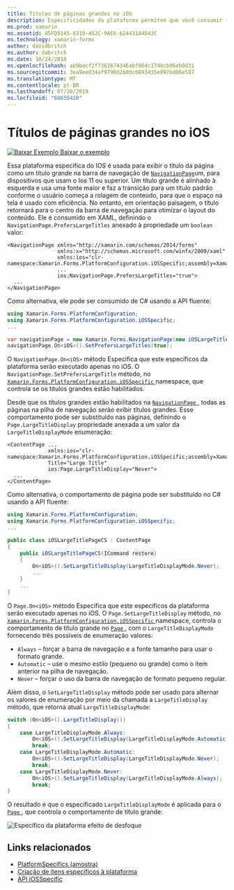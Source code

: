 ```yaml
---
title: Títulos de páginas grandes no iOS
description: Especificidades da plataforma permitem que você consumir funcionalidade só está disponível em uma plataforma específica, sem implementar renderizadores personalizados ou efeitos. Este artigo explica como consumir a plataforma do iOS específica que exibe o título da página como um título grande na barra de navegação de um NavigationPage.
ms.prod: xamarin
ms.assetid: 45FD9145-8319-452C-9AE6-624431A4D43C
ms.technology: xamarin-forms
author: davidbritch
ms.author: dabritch
ms.date: 10/24/2018
ms.openlocfilehash: ab9becf2f7363674346abf004c1748cb06eb0d31
ms.sourcegitcommit: 3ea9ee034af9790d2b0dc0893435e997bd06e587
ms.translationtype: MT
ms.contentlocale: pt-BR
ms.lasthandoff: 07/30/2019
ms.locfileid: "68655420"
---
```

# <a name="large-page-titles-on-ios"></a>Títulos de páginas grandes no iOS

[![Baixar Exemplo](~/media/shared/download.png) Baixar o exemplo](https://docs.microsoft.com/samples/xamarin/xamarin-forms-samples/userinterface-platformspecifics)

Essa plataforma específica do IOS é usada para exibir o título da página como um título grande na barra de navegação de [`NavigationPage`](xref:Xamarin.Forms.NavigationPage)um, para dispositivos que usam o Ios 11 ou superior. Um título grande é alinhado à esquerda e usa uma fonte maior e faz a transição para um título padrão conforme o usuário começa a rolagem de conteúdo, para que o espaço na tela é usado com eficiência. No entanto, em orientação paisagem, o título retornará para o centro da barra de navegação para otimizar o layout do conteúdo. Ele é consumido em XAML, definindo o `NavigationPage.PrefersLargeTitles` anexado à propriedade um `boolean` valor:

```xaml
<NavigationPage xmlns="http://xamarin.com/schemas/2014/forms"
                xmlns:x="http://schemas.microsoft.com/winfx/2009/xaml"
                xmlns:ios="clr-namespace:Xamarin.Forms.PlatformConfiguration.iOSSpecific;assembly=Xamarin.Forms.Core"
                ...
                ios:NavigationPage.PrefersLargeTitles="true">
  ...
</NavigationPage>
```

Como alternativa, ele pode ser consumido de C# usando a API fluente:

```csharp
using Xamarin.Forms.PlatformConfiguration;
using Xamarin.Forms.PlatformConfiguration.iOSSpecific;
...

var navigationPage = new Xamarin.Forms.NavigationPage(new iOSLargeTitlePageCS());
navigationPage.On<iOS>().SetPrefersLargeTitles(true);
```

O `NavigationPage.On<iOS>` método Especifica que este específicos da plataforma serão executado apenas no iOS. O `NavigationPage.SetPrefersLargeTitle` método, no [ `Xamarin.Forms.PlatformConfiguration.iOSSpecific` ](xref:Xamarin.Forms.PlatformConfiguration.iOSSpecific) namespace, que controla se os títulos grandes estão habilitados.

Desde que os títulos grandes estão habilitados na [ `NavigationPage` ](xref:Xamarin.Forms.NavigationPage), todas as páginas na pilha de navegação serão exibir títulos grandes. Esse comportamento pode ser substituído nas páginas, definindo o `Page.LargeTitleDisplay` propriedade anexada a um valor da `LargeTitleDisplayMode` enumeração:

```xaml
<ContentPage ...
             xmlns:ios="clr-namespace:Xamarin.Forms.PlatformConfiguration.iOSSpecific;assembly=Xamarin.Forms.Core"
             Title="Large Title"
             ios:Page.LargeTitleDisplay="Never">
  ...
</ContentPage>
```

Como alternativa, o comportamento de página pode ser substituído no C# usando a API fluente:

```csharp
using Xamarin.Forms.PlatformConfiguration;
using Xamarin.Forms.PlatformConfiguration.iOSSpecific;
...

public class iOSLargeTitlePageCS : ContentPage
{
    public iOSLargeTitlePageCS(ICommand restore)
    {
        On<iOS>().SetLargeTitleDisplay(LargeTitleDisplayMode.Never);
        ...
    }
    ...
}
```

O `Page.On<iOS>` método Especifica que este específicos da plataforma serão executado apenas no iOS. O `Page.SetLargeTitleDisplay` método, no [ `Xamarin.Forms.PlatformConfiguration.iOSSpecific` ](xref:Xamarin.Forms.PlatformConfiguration.iOSSpecific) namespace, controla o comportamento de título grande no [ `Page` ](xref:Xamarin.Forms.Page), com o `LargeTitleDisplayMode` fornecendo três possíveis de enumeração valores:

- `Always` – forçar a barra de navegação e a fonte tamanho para usar o formato grande.
- `Automatic` – use o mesmo estilo (pequeno ou grande) como o item anterior na pilha de navegação.
- `Never` – forçar o uso da barra de navegação de formato pequeno regular.

Além disso, o `SetLargeTitleDisplay` método pode ser usado para alternar os valores de enumeração por meio da chamada a `LargeTitleDisplay` método, que retorna atual `LargeTitleDisplayMode`:

```csharp
switch (On<iOS>().LargeTitleDisplay())
{
    case LargeTitleDisplayMode.Always:
        On<iOS>().SetLargeTitleDisplay(LargeTitleDisplayMode.Automatic);
        break;
    case LargeTitleDisplayMode.Automatic:
        On<iOS>().SetLargeTitleDisplay(LargeTitleDisplayMode.Never);
        break;
    case LargeTitleDisplayMode.Never:
        On<iOS>().SetLargeTitleDisplay(LargeTitleDisplayMode.Always);
        break;
}
```

O resultado é que o especificado `LargeTitleDisplayMode` é aplicada para o [ `Page` ](xref:Xamarin.Forms.Page), que controla o comportamento de título grande:

![](page-large-title-images/large-title.png "Específico da plataforma efeito de desfoque")

## <a name="related-links"></a>Links relacionados

- [PlatformSpecifics (amostra)](https://docs.microsoft.com/samples/xamarin/xamarin-forms-samples/userinterface-platformspecifics)
- [Criação de itens específicos à plataforma](~/xamarin-forms/platform/platform-specifics/index.md#creating-platform-specifics)
- [API iOSSpecific](xref:Xamarin.Forms.PlatformConfiguration.iOSSpecific)
